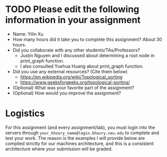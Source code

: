 # TODO Please edit the following information in your assignment

- Name: Yilin Xu
- How many hours did it take you to complete this assignment? About 30 hours.
- Did you collaborate with any other students/TAs/Professors? 
    - Justin Nguyen and I discussed about determining a root node in print_graph function.
    - I also consulted Yuehua Huang about print_graph function.
- Did you use any external resources? (Cite them below)
  - https://en.wikipedia.org/wiki/Topological_sorting
  - https://www.geeksforgeeks.org/topological-sorting/
- (Optional) What was your favorite part of the assignment?
- (Optional) How would you improve the assignment?

# Logistics

For this assignment (and every assignment/lab), you must login into the servers through `your_khoury_name@login.khoury.neu.edu` to complete and test your work. The reason is the examples I will provide below are compiled strictly for our machines architecture, and this is a consistent architecture where your submission will be graded.
